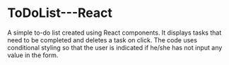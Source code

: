 # ToDoList---React
A simple to-do list created using React components.
It displays tasks that need to be completed and deletes a task on click.
The code uses conditional styling so that the user is indicated if he/she has not input any value in the form.
